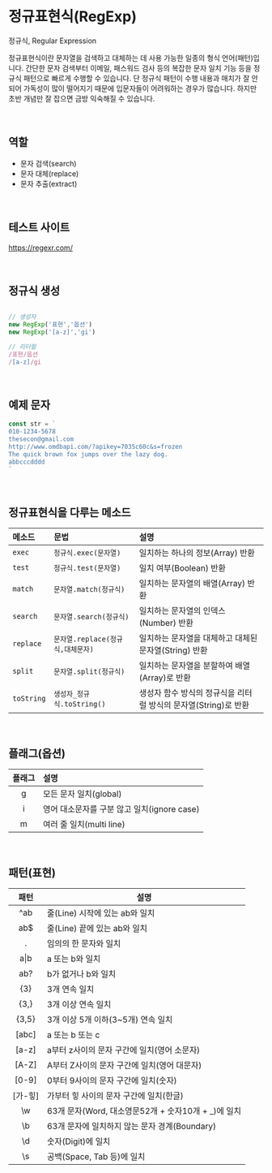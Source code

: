 # 정규표현식(RegExp)

정규식, Regular Expression

정규표현식이란 문자열을 검색하고 대체하는 데 사용 가능한 일종의 형식 언어(패턴)입니다.
간단한 문자 검색부터 이메일, 패스워드 검사 등의 복잡한 문자 일치 기능 등을 정규식 패턴으로 빠르게 수행할 수 있습니다.
단 정규식 패턴이 수행 내용과 매치가 잘 안 되어 가독성이 많이 떨어지기 때문에 입문자들이 어려워하는 경우가 많습니다.
하지만 초반 개념만 잘 잡으면 금방 익숙해질 수 있습니다.

<br>

## 역할

- 문자 검색(search)
- 문자 대체(replace)
- 문자 추출(extract)

<br>

## 테스트 사이트

https://regexr.com/

<br>

## 정규식 생성

```js

// 생성자
new RegExp('표현','옵션')
new RegExp('[a-z]','gi')

// 리터럴
/표현/옵션
/[a-z]/gi
```
<br>

## 예제 문자

```js
const str = `
010-1234-5678
thesecon@gmail.com
http://www.omdbapi.com/?apikey=7035c60c&s=frozen
The quick brown fox jumps over the lazy dog.
abbcccdddd
`
```
<br>

## 정규표현식을 다루는 메소드

|메소드|문법|설명|
|:--|:--|:--|
|`exec`|`정규식.exec(문자열)`|일치하는 하나의 정보(Array) 반환|
|`test`|`정규식.test(문자열)`|일치 여부(Boolean) 반환|
|`match	`|`문자열.match(정규식)`|일치하는 문자열의 배열(Array) 반환|
|`search`|`문자열.search(정규식)`|일치하는 문자열의 인덱스(Number) 반환|
|`replace`|`문자열.replace(정규식,대체문자)`|일치하는 문자열을 대체하고 대체된 문자열(String) 반환|
|`split`|`문자열.split(정규식)`|일치하는 문자열을 분할하여 배열(Array)로 반환|
|`toString`|`생성자_정규식.toString()`|생성자 함수 방식의 정규식을 리터럴 방식의 문자열(String)로 반환|

<br>

## 플래그(옵션)

|플래그 | 설명|
|:--:|:--|
g|모든 문자 일치(global)
i|영어 대소문자를 구분 않고 일치(ignore case)
m|여러 줄 일치(multi line)

<br>


## 패턴(표현)

패턴 | 설명
|:--:|--|
^ab | 줄(Line) 시작에 있는 ab와 일치
ab$ | 줄(Line) 끝에 있는 ab와 일치
.|임의의 한 문자와 일치
a&verbar;b| a 또는 b와 일치
ab? | b가 없거나 b와 일치
{3}|3개 연속 일치
{3,}|3개 이상 연속 일치
{3,5}|3개 이상 5개 이하(3~5개) 연속 일치
[abc]|a 또는 b 또는 c
[a-z]|a부터 z사이의 문자 구간에 일치(영어 소문자)
[A-Z]|A부터 Z사이의 문자 구간에 일치(영어 대문자)
[0-9]|0부터 9사이의 문자 구간에 일치(숫자)
[가-힣]|가부터 힣 사이의 문자 구간에 일치(한글)
\w|63개 문자(Word, 대소영문52개 + 숫자10개 + _)에 일치
\b|63개 문자에 일치하지 않는 문자 경계(Boundary)
\d|숫자(Digit)에 일치
\s|공백(Space, Tab 등)에 일치